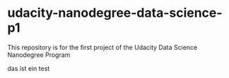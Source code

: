 # udacity-nanodegree-data-science-p1
This repository is for the first project of the Udacity Data Science Nanodegree Program

das ist ein test
